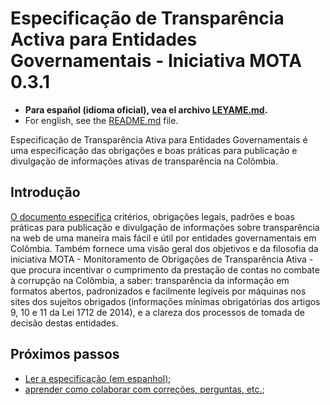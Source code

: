 # Especificação de Transparência Activa para Entidades Governamentais - Iniciativa MOTA 0.3.1

- **Para español (idioma oficial), vea el archivo [LEYAME.md](LEYAME.md).**
- For english, see the [README.md](README.md) file.

Especificação de Transparência Ativa para Entidades Governamentais é uma especificação das obrigações e boas práticas para publicação e divulgação de informações ativas de transparência na Colômbia.

## Introdução

[O documento especifica](mota-active-transparency-specification.md) critérios, obrigações legais, padrões e boas práticas para publicação e divulgação de informações sobre transparência na web de uma maneira mais fácil e útil por entidades governamentais em Colômbia. Também fornece uma visão geral dos objetivos e da filosofia da iniciativa MOTA - Monitoramento de Obrigações de Transparência Ativa - que procura incentivar o cumprimento da prestação de contas no combate à corrupção na Colômbia, a saber: transparência da informação em formatos abertos, padronizados e facilmente legíveis por máquinas nos sites dos sujeitos obrigados (informações mínimas obrigatórias dos artigos 9, 10 e 11 da Lei 1712 de 2014), e a clareza dos processos de tomada de decisão destas entidades.

## Próximos passos

- [Ler a especificação (em espanhol)](mota-active-transparency-specification.md);
- [aprender como colaborar com correções, perguntas, etc.](CONTRIBUINDO.md);
